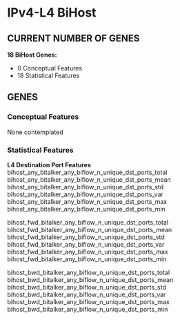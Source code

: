 # IPv4-L4 BiHost
## CURRENT NUMBER OF GENES
**18 BiHost Genes:**  
- 0 Conceptual Features
- 18 Statistical Features

## GENES
### Conceptual Features
None contemplated  

### Statistical Features
**L4 Destination Port Features**  
bihost_any_bitalker_any_biflow_n_unique_dst_ports_total  
bihost_any_bitalker_any_biflow_n_unique_dst_ports_mean  
bihost_any_bitalker_any_biflow_n_unique_dst_ports_std  
bihost_any_bitalker_any_biflow_n_unique_dst_ports_var  
bihost_any_bitalker_any_biflow_n_unique_dst_ports_max  
bihost_any_bitalker_any_biflow_n_unique_dst_ports_min  

bihost_fwd_bitalker_any_biflow_n_unique_dst_ports_total  
bihost_fwd_bitalker_any_biflow_n_unique_dst_ports_mean  
bihost_fwd_bitalker_any_biflow_n_unique_dst_ports_std  
bihost_fwd_bitalker_any_biflow_n_unique_dst_ports_var  
bihost_fwd_bitalker_any_biflow_n_unique_dst_ports_max  
bihost_fwd_bitalker_any_biflow_n_unique_dst_ports_min  

bihost_bwd_bitalker_any_biflow_n_unique_dst_ports_total  
bihost_bwd_bitalker_any_biflow_n_unique_dst_ports_mean  
bihost_bwd_bitalker_any_biflow_n_unique_dst_ports_std  
bihost_bwd_bitalker_any_biflow_n_unique_dst_ports_var  
bihost_bwd_bitalker_any_biflow_n_unique_dst_ports_max  
bihost_bwd_bitalker_any_biflow_n_unique_dst_ports_min  